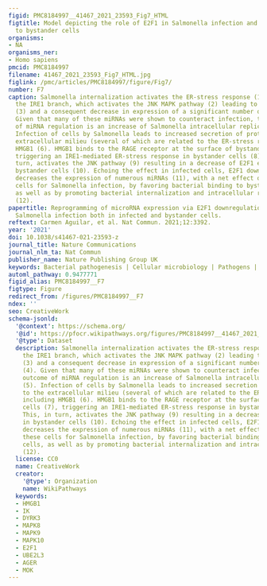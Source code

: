 ```yaml
---
figid: PMC8184997__41467_2021_23593_Fig7_HTML
figtitle: Model depicting the role of E2F1 in Salmonella infection and dissemination
  to bystander cells
organisms:
- NA
organisms_ner:
- Homo sapiens
pmcid: PMC8184997
filename: 41467_2021_23593_Fig7_HTML.jpg
figlink: /pmc/articles/PMC8184997/figure/Fig7/
number: F7
caption: Salmonella internalization activates the ER-stress response (1), specifically
  the IRE1 branch, which activates the JNK MAPK pathway (2) leading to E2F1 downregulation
  (3) and a consequent decrease in expression of a significant number of miRNAs (4).
  Given that many of these miRNAs were shown to counteract infection, the net outcome
  of miRNA regulation is an increase of Salmonella intracellular replication (5).
  Infection of cells by Salmonella leads to increased secretion of proteins to the
  extracellular milieu (several of which are related to the ER-stress response), including
  HMGB1 (6). HMGB1 binds to the RAGE receptor at the surface of bystander cells (7),
  triggering an IRE1-mediated ER-stress response in bystander cells (8). This, in
  turn, activates the JNK pathway (9) resulting in a decrease of E2F1 expression in
  bystander cells (10). Echoing the effect in infected cells, E2F1 downregulation
  decreases the expression of numerous miRNAs (11), with a net effect of priming these
  cells for Salmonella infection, by favoring bacterial binding to bystander cells,
  as well as by promoting bacterial internalization and intracellular replication
  (12).
papertitle: Reprogramming of microRNA expression via E2F1 downregulation promotes
  Salmonella infection both in infected and bystander cells.
reftext: Carmen Aguilar, et al. Nat Commun. 2021;12:3392.
year: '2021'
doi: 10.1038/s41467-021-23593-z
journal_title: Nature Communications
journal_nlm_ta: Nat Commun
publisher_name: Nature Publishing Group UK
keywords: Bacterial pathogenesis | Cellular microbiology | Pathogens | miRNAs
automl_pathway: 0.9477771
figid_alias: PMC8184997__F7
figtype: Figure
redirect_from: /figures/PMC8184997__F7
ndex: ''
seo: CreativeWork
schema-jsonld:
  '@context': https://schema.org/
  '@id': https://pfocr.wikipathways.org/figures/PMC8184997__41467_2021_23593_Fig7_HTML.html
  '@type': Dataset
  description: Salmonella internalization activates the ER-stress response (1), specifically
    the IRE1 branch, which activates the JNK MAPK pathway (2) leading to E2F1 downregulation
    (3) and a consequent decrease in expression of a significant number of miRNAs
    (4). Given that many of these miRNAs were shown to counteract infection, the net
    outcome of miRNA regulation is an increase of Salmonella intracellular replication
    (5). Infection of cells by Salmonella leads to increased secretion of proteins
    to the extracellular milieu (several of which are related to the ER-stress response),
    including HMGB1 (6). HMGB1 binds to the RAGE receptor at the surface of bystander
    cells (7), triggering an IRE1-mediated ER-stress response in bystander cells (8).
    This, in turn, activates the JNK pathway (9) resulting in a decrease of E2F1 expression
    in bystander cells (10). Echoing the effect in infected cells, E2F1 downregulation
    decreases the expression of numerous miRNAs (11), with a net effect of priming
    these cells for Salmonella infection, by favoring bacterial binding to bystander
    cells, as well as by promoting bacterial internalization and intracellular replication
    (12).
  license: CC0
  name: CreativeWork
  creator:
    '@type': Organization
    name: WikiPathways
  keywords:
  - HMGB1
  - IK
  - DYRK3
  - MAPK8
  - MAPK9
  - MAPK10
  - E2F1
  - UBE2L3
  - AGER
  - MOK
---
```

